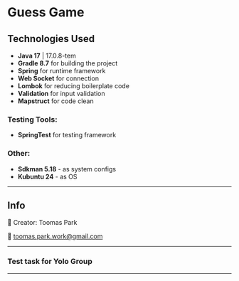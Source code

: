 # Guess Game


## Technologies Used

- **Java 17** | 17.0.8-tem
- **Gradle 8.7** for building the project
- **Spring** for runtime framework
- **Web Socket** for connection
- **Lombok** for reducing boilerplate code
- **Validation** for input validation
- **Mapstruct** for code clean

### Testing Tools:
- **SpringTest** for testing framework

### Other:

- **Sdkman 5.18** - as system configs
- **Kubuntu 24** - as OS
---

## Info

👤 Creator:
Toomas Park

📧 toomas.park.work@gmail.com

---
### Test task for Yolo Group

---